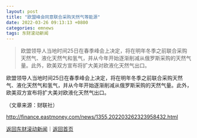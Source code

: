 ```yaml
---
layout: post
title: "欧盟峰会同意联合采购天然气等能源"
date: 2022-03-26 09:13:13 +0800
categories: emnews
tags: 东财滚动新闻
---
```

> 欧盟领导人当地时间25日在春季峰会上决定，将在明年冬季之前联合采购天然气、液化天然气和氢气，并从今年开始逐渐削减从俄罗斯采购的天然气量。此外，欧美双方宣布将扩大美对欧液化天然气出口。

<p>欧盟领导人当地时间25日在春季峰会上决定，将在明年冬季之前联合采购天然气、液化天然气和氢气，并从今年开始逐渐削减从俄罗斯采购的天然气量。此外，欧美双方宣布将扩大美对欧液化天然气出口。</p><p class="em_media">（文章来源：财联社）</p>

<http://finance.eastmoney.com/news/1355,202203262323958432.html>

[返回东财滚动新闻](//finews.withounder.com/emnews/)｜[返回首页](//finews.withounder.com/)